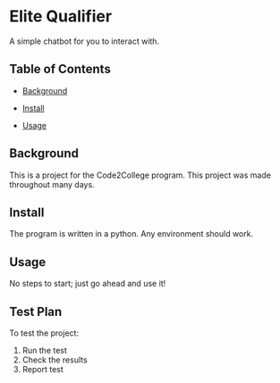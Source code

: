 # Elite Qualifier

A simple chatbot for you to interact with.

## Table of Contents

- [Background](#background)

- [Install](#install)

- [Usage](#usage)

## Background

This is a project for the Code2College program.
This project was made throughout many days.

## Install

The program is written in a python. Any environment should work.

## Usage

No steps to start; just go ahead and use it!

## Test Plan

To test the project:
1. Run the test
2. Check the results
3. Report test
